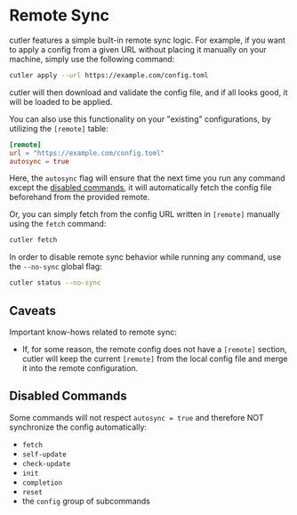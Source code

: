 # Remote Sync

cutler features a simple built-in remote sync logic. For example, if you want to apply a config from a given URL without placing it manually on your machine, simply use the following command:

```bash
cutler apply --url https://example.com/config.toml
```

cutler will then download and validate the config file, and if all looks good, it will be loaded to be applied.

You can also use this functionality on your "existing" configurations, by utilizing the `[remote]` table:

```toml
[remote]
url = "https://example.com/config.toml"
autosync = true
```

Here, the `autosync` flag will ensure that the next time you run any command except the [disabled commands](#disabled-commands), it will automatically fetch the config file beforehand from the provided remote.

Or, you can simply fetch from the config URL written in `[remote]` manually using the `fetch` command:

```bash
cutler fetch
```

In order to disable remote sync behavior while running any command, use the `--no-sync` global flag:

```bash
cutler status --no-sync
```

## Caveats

Important know-hows related to remote sync:

- If, for some reason, the remote config does not have a `[remote]` section, cutler will keep the current `[remote]` from the local config file and merge it into the remote configuration.

## Disabled Commands

Some commands will not respect `autosync = true` and therefore NOT synchronize the config automatically:

- `fetch`
- `self-update`
- `check-update`
- `init`
- `completion`
- `reset`
- the `config` group of subcommands
